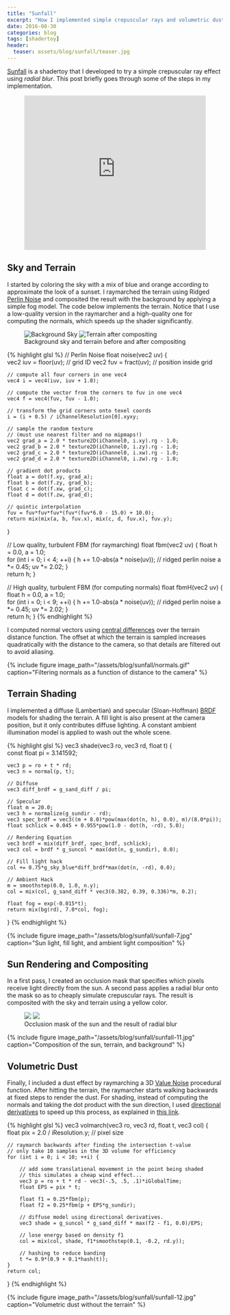 ```yaml
---
title: "Sunfall"
excerpt: "How I implemented simple crepuscular rays and volumetric dust"
date: 2016-08-30
categories: blog
tags: [shadertoy]
header:
  teaser: assets/blog/sunfall/teaser.jpg
---
```


[Sunfall](https://www.shadertoy.com/view/4ltGDS) is a shadertoy that I developed to try a simple crepuscular ray effect using *radial blur*. This post briefly goes through some of the steps in my implementation.

<figure>
  <iframe width="100%" height="360" frameborder="0" src="https://www.shadertoy.com/embed/4ltGDS?gui=false&t=10&paused=false&muted=false" allowfullscreen></iframe>
</figure>

Sky and Terrain
---------------

I started by coloring the sky with a mix of blue and orange according to approximate the look of a sunset. I raymarched the terrain using Ridged [Perlin Noise](https://en.wikipedia.org/wiki/Perlin_noise) and composited the result with the background by applying a simple fog model. The code below implements the terrain. Notice that I use a low-quality version in the raymarcher and a high-quality one for computing the normals, which speeds up the shader significantly.

<figure class="half">
  <img src="/assets/blog/sunfall/sunfall-2.jpg" title="Background Sky">
  <img src="/assets/blog/sunfall/sunfall-4.jpg" title="Terrain after compositing">
  <figcaption>Background sky and terrain before and after compositing</figcaption>
</figure>

{% highlight glsl %}
// Perlin Noise
float noise(vec2 uv) {    
    vec2 iuv = floor(uv); // grid ID
    vec2 fuv = fract(uv); // position inside grid

    // compute all four corners in one vec4
    vec4 i = vec4(iuv, iuv + 1.0);

    // compute the vector from the corners to fuv in one vec4
    vec4 f = vec4(fuv, fuv - 1.0); 

    // transform the grid corners onto texel coords
    i = (i + 0.5) / iChannelResolution[0].xyxy;

    // sample the random texture
    // (must use nearest filter and no mipmaps!)
    vec2 grad_a = 2.0 * texture2D(iChannel0, i.xy).rg - 1.0;
    vec2 grad_b = 2.0 * texture2D(iChannel0, i.zy).rg - 1.0;
    vec2 grad_c = 2.0 * texture2D(iChannel0, i.xw).rg - 1.0;
    vec2 grad_d = 2.0 * texture2D(iChannel0, i.zw).rg - 1.0;

    // gradient dot products
    float a = dot(f.xy, grad_a);
    float b = dot(f.zy, grad_b);
    float c = dot(f.xw, grad_c);
    float d = dot(f.zw, grad_d);

    // quintic interpolation
    fuv = fuv*fuv*fuv*(fuv*(fuv*6.0 - 15.0) + 10.0);    
    return mix(mix(a, b, fuv.x), mix(c, d, fuv.x), fuv.y);
}

// Low quality, turbulent FBM (for raymarching)
float fbm(vec2 uv) {
    float h = 0.0, a = 1.0;    
    for (int i = 0; i < 4; ++i) {
        h += 1.0-abs(a * noise(uv)); // ridged perlin noise
        a *= 0.45; uv *= 2.02;
    }        
    return h;
}

// High quality, turbulent FBM (for computing normals)
float fbmH(vec2 uv) {
    float h = 0.0, a = 1.0;    
    for (int i = 0; i < 9; ++i) {
        h += 1.0-abs(a * noise(uv)); // ridged perlin noise
        a *= 0.45; uv *= 2.02;
    }        
    return h;
}
{% endhighlight %}

I computed normal vectors using [central differences](https://en.wikipedia.org/wiki/Finite_difference) over the terrain distance function. The offset at which the terrain is sampled increases quadratically with the distance to the camera, so that details are filtered out to avoid aliasing.

{% include figure image_path="/assets/blog/sunfall/normals.gif" caption="Filtering normals as a function of distance to the camera" %}

Terrain Shading
---------------

I implemented a diffuse (Lambertian) and specular (Sloan-Hoffman) [BRDF](https://en.wikipedia.org/wiki/Bidirectional_reflectance_distribution_function) models for shading the terrain. A fill light is also present at the camera position, but it only contributes diffuse lighting. A constant ambient illumination model is applied to wash out the whole scene.

{% highlight glsl %}
vec3 shade(vec3 ro, vec3 rd, float t) {    
    const float pi = 3.141592;
    
    vec3 p = ro + t * rd;
    vec3 n = normal(p, t);    
    
    // Diffuse        
    vec3 diff_brdf = g_sand_diff / pi;
    
    // Specular
    float m = 20.0;
    vec3 h = normalize(g_sundir - rd);
    vec3 spec_brdf = vec3((m + 8.0)*pow(max(dot(n, h), 0.0), m)/(8.0*pi));    
    float schlick = 0.045 + 0.955*pow(1.0 - dot(h, -rd), 5.0);
    
    // Rendering Equation
    vec3 brdf = mix(diff_brdf, spec_brdf, schlick);    
    vec3 col = brdf * g_suncol * max(dot(n, g_sundir), 0.0);
	        
    // Fill light hack
    col += 0.75*g_sky_blue*diff_brdf*max(dot(n, -rd), 0.0);
    
    // Ambient Hack
    m = smoothstep(0.0, 1.0, n.y);
    col = mix(col, g_sand_diff * vec3(0.382, 0.39, 0.336)*m, 0.2);
    
    float fog = exp(-0.015*t);
    return mix(bg(rd), 7.0*col, fog);
}
{% endhighlight %}

{% include figure image_path="/assets/blog/sunfall/sunfall-7.jpg" caption="Sun light, fill light, and ambient light composition" %}

Sun Rendering and Compositing
-----------------------------

In a first pass, I created an occlusion mask that specifies which pixels receive light directly from the sun. A second pass applies a radial blur onto the mask so as to cheaply simulate crepuscular rays. The result is composited with the sky and terrain using a yellow color.

<figure class="half">
  <img src="/assets/blog/sunfall/sunfall-9.jpg">
  <img src="/assets/blog/sunfall/sunfall-10.jpg">
  <figcaption>Occlusion mask of the sun and the result of radial blur</figcaption>
</figure>

{% include figure image_path="/assets/blog/sunfall/sunfall-11.jpg" caption="Composition of the sun, terrain, and background" %}

Volumetric Dust
---------------

Finally, I included a dust effect by raymarching a 3D [Value Noise](https://en.wikipedia.org/wiki/Value_noise) procedural function. After hitting the terrain, the raymarcher starts walking backwards at fixed steps to render the dust. For shading, instead of computing the normals and taking the dot product with the sun direction, I used [directional derivatives](https://en.wikipedia.org/wiki/Directional_derivative) to speed up this process, as explained in [this link](http://www.iquilezles.org/www/articles/derivative/derivative.htm).

{% highlight glsl %}
vec3 volmarch(vec3 ro, vec3 rd, float t, vec3 col) {    
    float pix = 2.0 / iResolution.y; // pixel size

    // raymarch backwards after finding the intersection t-value
    // only take 10 samples in the 3D volume for efficiency
    for (int i = 0; i < 10; ++i) {
    
        // add some translational movement in the point being shaded
        // this simulates a cheap wind effect...
        vec3 p = ro + t * rd - vec3(-.5, .5, .1)*iGlobalTime;
    	float EPS = pix * t;
        
        float f1 = 0.25*fbm(p);
        float f2 = 0.25*fbm(p + EPS*g_sundir);
        
        // diffuse model using directional derivatives.
        vec3 shade = g_suncol * g_sand_diff * max(f2 - f1, 0.0)/EPS;

        // lose energy based on density f1
        col = mix(col, shade, f1*smoothstep(0.1, -0.2, rd.y));
        
        // hashing to reduce banding
        t *= 0.9*(0.9 + 0.1*hash(t));
    }    
    return col;
}
{% endhighlight %}

{% include figure image_path="/assets/blog/sunfall/sunfall-12.jpg" caption="Volumetric dust without the terrain" %}